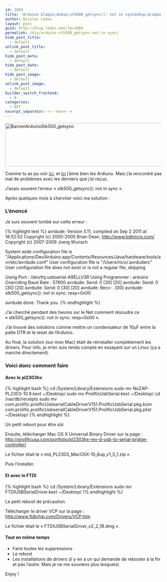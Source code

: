 ```yaml
---
id: 1004
title: 'Arduino &laquo;&nbsp;stk500_getsync(): not in sync&nbsp;&raquo;'
author: Nicolas Ledez
layout: post
guid: http://blog.ledez.net/?p=1004
permalink: /diy/arduino-stk500_getsync-not-in-sync/
hide_post_title:
  - default
unlink_post_title:
  - default
hide_post_meta:
  - default
hide_post_date:
  - default
hide_post_image:
  - default
unlink_post_image:
  - default
builder_switch_frontend:
  - 0
categories:
  - DIY
excerpt_separator: <!--more-->
---
```

[<img class="alignnone size-full wp-image-1019" src="2014/05/BannerArduinoStk500_getsync.jpg" alt="BannerArduinoStk500_getsync" width="751" height="140" />][1]

Comme tu as pu voir [ici][2], et [ici][3] j&rsquo;aime bien les Ardiuno. Mais j&rsquo;ai rencontré pas mal de problèmes avec les derniers que j&rsquo;ai reçus.

J&rsquo;avais souvent l&rsquo;erreur &laquo;&nbsp;stk500_getsync(): not in sync&nbsp;&raquo;.

Après quelques mois à chercher voici ma solution :<!--more-->

### L&rsquo;énoncé

Je suis souvent tombé sur cette erreur :

{% highlight text %}
avrdude: Version 5.11, compiled on Sep 2 2011 at 18:52:52
Copyright (c) 2000-2005 Brian Dean, http://www.bdmicro.com/
Copyright (c) 2007-2009 Joerg Wunsch

System wide configuration file is "/Applications/Dev/Arduino.app/Contents/Resources/Java/hardware/tools/avr/etc/avrdude.conf"
User configuration file is "/Users/nico/.avrduderc"
User configuration file does not exist or is not a regular file, skipping

Using Port : /dev/tty.usbserial-A9ELLV3R
Using Programmer : arduino
Overriding Baud Rate : 57600
avrdude: Send: 0 [30] [20]
avrdude: Send: 0 [30] [20]
avrdude: Send: 0 [30] [20]
avrdude: Recv: . [00]
avrdude: stk500_getsync(): not in sync: resp=0x00

avrdude done. Thank you.
{% endhighlight %}

J&rsquo;ai cherché pendant des heures sur le Net comment résoudre ce &laquo;&nbsp;stk500_getsync(): not in sync: resp=0x00&nbsp;&raquo;.

J&rsquo;ai trouvé des solutions comme mettre un condensateur de 10µF entre la patte DTR et le reset de l&rsquo;Arduino.

Au final, la solution (sur mon Mac) était de réinstaller complètement les drivers. Pour info, je m&rsquo;en suis rendu compte en essayant sur un Linux (ça a marché directement).

### Voici donc comment faire

#### Avec le pl2303hx

{% highlight bash %}
cd /System/Library/Extensions
sudo mv NoZAP-PL2303-10.9.kext ~/Desktop/
sudo mv ProlificUsbSerial.kext ~/Desktop/
cd /var/db/receipts
sudo mv com.prolific.prolificUsbserialCableDriverV151.ProlificUsbSerial.pkg.bom com.prolific.prolificUsbserialCableDriverV151.ProlificUsbSerial.pkg.plist ~/Desktop/
{% endhighlight %}

Un petit reboot pour être sûr.

Ensuite, télécharger Mac OS X Universal Binary Driver sur la page :  
<http://prolificusa.com/portfolio/pl2303hx-rev-d-usb-to-serial-bridge-controller/>

Le fichier était le &laquo;&nbsp;md\_PL2303\_MacOSX-10\_6up\_v1\_5\_1.zip&nbsp;&raquo;.

Puis l&rsquo;installer.

#### Et avec le FTDI

{% highlight bash %}
cd /System/Library/Extensions
sudo mv FTDIUSBSerialDriver.kext ~/Desktop/
{% endhighlight %}

Le petit reboot de précaution.

Télécharger le driver VCP sur la page :  
<http://www.ftdichip.com/Drivers/VCP.htm>

Le fichier était le &laquo;&nbsp;FTDIUSBSerialDriver\_v2\_2_18.dmg&nbsp;&raquo;.

#### Tout en même temps

  * Faire toutes les suppressions
  * Le reboot
  * Les installations de drivers (il y en a un qui demande de rebooter à la fin et pas l&rsquo;autre. Mais je ne me souviens plus lesquels)

Enjoy !

 [1]: 2014/05/BannerArduinoStk500_getsync.jpg
 [2]: http://blog.ledez.net/diy/commande-electronique-semaine-1/ "Commande électronique de la semaine #1 – DIY"
 [3]: http://blog.ledez.net/diy/commande-electronique-semaine-2-diy/ "Commande électronique de la semaine #2 – DIY"
